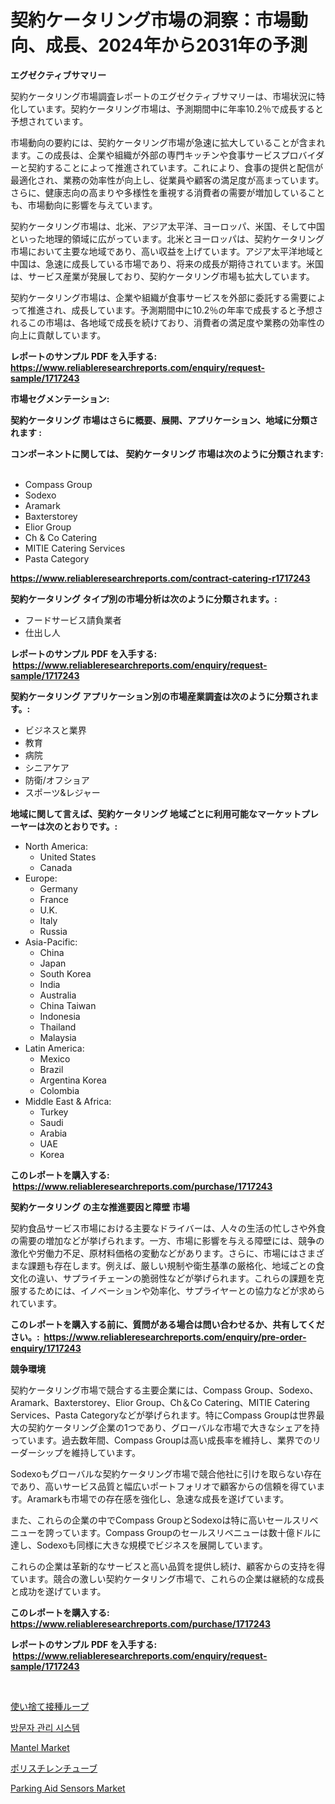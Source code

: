 <p><h1>契約ケータリング市場の洞察：市場動向、成長、2024年から2031年の予測</h1></p><p><strong>エグゼクティブサマリー</strong></p>
<p><p>契約ケータリング市場調査レポートのエグゼクティブサマリーは、市場状況に特化しています。契約ケータリング市場は、予測期間中に年率10.2％で成長すると予想されています。</p><p>市場動向の要約には、契約ケータリング市場が急速に拡大していることが含まれます。この成長は、企業や組織が外部の専門キッチンや食事サービスプロバイダーと契約することによって推進されています。これにより、食事の提供と配信が最適化され、業務の効率性が向上し、従業員や顧客の満足度が高まっています。さらに、健康志向の高まりや多様性を重視する消費者の需要が増加していることも、市場動向に影響を与えています。</p><p>契約ケータリング市場は、北米、アジア太平洋、ヨーロッパ、米国、そして中国といった地理的領域に広がっています。北米とヨーロッパは、契約ケータリング市場において主要な地域であり、高い収益を上げています。アジア太平洋地域と中国は、急速に成長している市場であり、将来の成長が期待されています。米国は、サービス産業が発展しており、契約ケータリング市場も拡大しています。</p><p>契約ケータリング市場は、企業や組織が食事サービスを外部に委託する需要によって推進され、成長しています。予測期間中に10.2％の年率で成長すると予想されるこの市場は、各地域で成長を続けており、消費者の満足度や業務の効率性の向上に貢献しています。</p></p>
<p><strong>レポートのサンプル PDF を入手する: <a href="https://www.reliableresearchreports.com/enquiry/request-sample/1717243">https://www.reliableresearchreports.com/enquiry/request-sample/1717243</a></strong></p>
<p><strong>市場セグメンテーション:</strong></p>
<p><strong> 契約ケータリング 市場はさらに概要、展開、アプリケーション、地域に分類されます :</strong></p>
<p><strong>コンポーネントに関しては、 契約ケータリング 市場は次のように分類されます: &nbsp;</strong></p>
<p><ul><li>Compass Group</li><li>Sodexo</li><li>Aramark</li><li>Baxterstorey</li><li>Elior Group</li><li>Ch & Co Catering</li><li>MITIE Catering Services</li><li>Pasta Category</li></ul></p>
<p><strong><a href="https://www.reliableresearchreports.com/contract-catering-r1717243">https://www.reliableresearchreports.com/contract-catering-r1717243</a></strong></p>
<p><strong> 契約ケータリング タイプ別の市場分析は次のように分類されます。:</strong></p>
<p><ul><li>フードサービス請負業者</li><li>仕出し人</li></ul></p>
<p><strong>レポートのサンプル PDF を入手する: &nbsp;<a href="https://www.reliableresearchreports.com/enquiry/request-sample/1717243">https://www.reliableresearchreports.com/enquiry/request-sample/1717243</a></strong></p>
<p><strong> 契約ケータリング アプリケーション別の市場産業調査は次のように分類されます。:</strong></p>
<p><ul><li>ビジネスと業界</li><li>教育</li><li>病院</li><li>シニアケア</li><li>防衛/オフショア</li><li>スポーツ&レジャー</li></ul></p>
<p><strong>地域に関して言えば、契約ケータリング 地域ごとに利用可能なマーケットプレーヤーは次のとおりです。:</strong></p>
<p><ul>
    <li>
        North America:
        <ul>
            <li>United States</li>
            <li>Canada</li>
        </ul>
    </li>
    <li>
        Europe:
        <ul>
            <li>Germany</li>
            <li>France</li>
            <li>U.K.</li>
            <li>Italy</li>
            <li>Russia</li>
        </ul>
    </li>
    <li>
        Asia-Pacific:
        <ul>
            <li>China</li>
            <li>Japan</li>
            <li>South Korea</li>
            <li>India</li>
            <li>Australia</li>
            <li>China Taiwan</li>
            <li>Indonesia</li>
            <li>Thailand</li>
            <li>Malaysia</li>
        </ul>
    </li>
    <li>
        Latin America:
        <ul>
            <li>Mexico</li>
            <li>Brazil</li>
            <li>Argentina Korea</li>
            <li>Colombia</li>
        </ul>
    </li>
    <li>
        Middle East & Africa:
        <ul>
            <li>Turkey</li>
            <li>Saudi</li>
            <li>Arabia</li>
            <li>UAE</li>
            <li>Korea</li>
        </ul>
    </li>
    </ul></p>
<p><strong>このレポートを購入する: &nbsp;<a href="https://www.reliableresearchreports.com/purchase/1717243">https://www.reliableresearchreports.com/purchase/1717243</a></strong></p>
<p><strong>契約ケータリング の主な推進要因と障壁 市場</strong></p>
<p><p>契約食品サービス市場における主要なドライバーは、人々の生活の忙しさや外食の需要の増加などが挙げられます。一方、市場に影響を与える障壁には、競争の激化や労働力不足、原材料価格の変動などがあります。さらに、市場にはさまざまな課題も存在します。例えば、厳しい規制や衛生基準の厳格化、地域ごとの食文化の違い、サプライチェーンの脆弱性などが挙げられます。これらの課題を克服するためには、イノベーションや効率化、サプライヤーとの協力などが求められています。</p></p>
<p><strong>このレポートを購入する前に、質問がある場合は問い合わせるか、共有してください。:&nbsp; <a href="https://www.reliableresearchreports.com/enquiry/pre-order-enquiry/1717243">https://www.reliableresearchreports.com/enquiry/pre-order-enquiry/1717243</a></strong></p>
<p><strong>競争環境</strong></p>
<p><p>契約ケータリング市場で競合する主要企業には、Compass Group、Sodexo、Aramark、Baxterstorey、Elior Group、Ch＆Co Catering、MITIE Catering Services、Pasta Categoryなどが挙げられます。特にCompass Groupは世界最大の契約ケータリング企業の1つであり、グローバルな市場で大きなシェアを持っています。過去数年間、Compass Groupは高い成長率を維持し、業界でのリーダーシップを維持しています。</p><p>Sodexoもグローバルな契約ケータリング市場で競合他社に引けを取らない存在であり、高いサービス品質と幅広いポートフォリオで顧客からの信頼を得ています。Aramarkも市場での存在感を強化し、急速な成長を遂げています。</p><p>また、これらの企業の中でCompass GroupとSodexoは特に高いセールスリベニューを誇っています。Compass Groupのセールスリベニューは数十億ドルに達し、Sodexoも同様に大きな規模でビジネスを展開しています。</p><p>これらの企業は革新的なサービスと高い品質を提供し続け、顧客からの支持を得ています。競合の激しい契約ケータリング市場で、これらの企業は継続的な成長と成功を遂げています。</p></p>
<p><strong>このレポートを購入する: &nbsp; <a href="https://www.reliableresearchreports.com/purchase/1717243">https://www.reliableresearchreports.com/purchase/1717243</a></strong></p>
<p><strong>レポートのサンプル PDF を入手する: &nbsp;<a href="https://www.reliableresearchreports.com/enquiry/request-sample/1717243">https://www.reliableresearchreports.com/enquiry/request-sample/1717243</a></strong><strong></strong></p>
<p>&nbsp;</p>
<p><p><a href="https://github.com/lrlmopnhwd79300/Market-Research-Report-List-1/blob/main/469608926828.md">使い捨て接種ループ</a></p><p><a href="https://github.com/JeromeRtyau89966/Market-Research-Report-List-1/blob/main/785273324821.md">방문자 관리 시스템</a></p><p><a href="https://github.com/Airanohannonzb68e5pb53oc1/Market-Research-Report-List-2/blob/main/mantel-market.md">Mantel Market</a></p><p><a href="https://github.com/wkuactfdzwizk06/Market-Research-Report-List-1/blob/main/704013726827.md">ポリスチレンチューブ</a></p><p><a href="https://picayune-night-cbd.notion.site/Parking-Aid-Sensors-Market-Competitive-Analysis-Market-Trends-and-Forecast-to-2031-2a4308e98b5b41fa9c11ff92245e357c">Parking Aid Sensors Market</a></p></p>